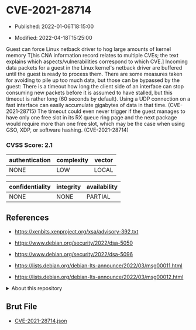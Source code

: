# CVE-2021-28714

- Published: 2022-01-06T18:15:00

- Modified: 2022-04-18T15:25:00

Guest can force Linux netback driver to hog large amounts of kernel memory T[his CNA information record relates to multiple CVEs; the text explains which aspects/vulnerabilities correspond to which CVE.] Incoming data packets for a guest in the Linux kernel's netback driver are buffered until the guest is ready to process them. There are some measures taken for avoiding to pile up too much data, but those can be bypassed by the guest: There is a timeout how long the client side of an interface can stop consuming new packets before it is assumed to have stalled, but this timeout is rather long (60 seconds by default). Using a UDP connection on a fast interface can easily accumulate gigabytes of data in that time. (CVE-2021-28715) The timeout could even never trigger if the guest manages to have only one free slot in its RX queue ring page and the next package would require more than one free slot, which may be the case when using GSO, XDP, or software hashing. (CVE-2021-28714)

### CVSS Score: **2.1**

| authentication | complexity | vector |
| --- | --- | --- |
| NONE | LOW | LOCAL |

| confidentiality | integrity | availability |
| --- | --- | --- |
| NONE | NONE | PARTIAL |

## References

* https://xenbits.xenproject.org/xsa/advisory-392.txt

* https://www.debian.org/security/2022/dsa-5050

* https://www.debian.org/security/2022/dsa-5096

* https://lists.debian.org/debian-lts-announce/2022/03/msg00011.html

* https://lists.debian.org/debian-lts-announce/2022/03/msg00012.html

<details>
<summary>About this repository</summary> 

  This repository is part of the project [Live Hack CVE](https://github.com/Live-Hack-CVE). Main website can be found [www.live-hack.org](https://www.live-hack.org) 
  
  Made by [Sn0wAlice](https://github.com/Sn0wAlice) for the people that care about security and need to have a feed of the latest CVEs. Hope you enjoy it, don't forget to star the repo and follow me on [Twitter](https://twitter.com/Sn0wAlice) and [Github](https://github.com/Sn0wAlice). And that is my [personnal website](https://www.alice-snow.me/)

  - [Home Page](https://github.com/Live-Hack-CVE)
  - [Framework](https://github.com/Live-Hack-CVE/cve-framework)
  - [CVE database](https://github.com/Live-Hack-CVE/full_database)
  - [Changelog](https://github.com/Live-Hack-CVE/Changelog)
</details>

## Brut File

* [CVE-2021-28714.json](https://raw.githubusercontent.com/Live-Hack-CVE/full_database/main/cves/2021/CVE-2021-28714.json)


